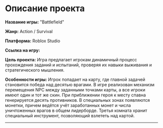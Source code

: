 # Описание проекта

**Название игры:** "Battlefield"

**Жанр:** Action / Survival

**Платформа:** Roblox Studio

**Ссылка на игру:** 

**Цель проекта:** Игра предлагает игрокам динамичный процесс прохождения заданий и испытаний, проверяя их навыки выживания и стратегического мышления.

**Особенности игры:**
Игрок попадает на карту, где главной задачей становится победа над десятью врагами. В игре реализован механизм перемещения NPC между заданными точками карты, а все игроки имеют один и тот же скин. При приближении героя к месту спавна генерируется десять противников. В специальных зонах появляются монетки, причем ведётся учёт заработанных монет и числа уничтоженных врагов в общем лидерборде. Третья комната хранит специальный инструмент, позволяющий взлететь над картой.

---
